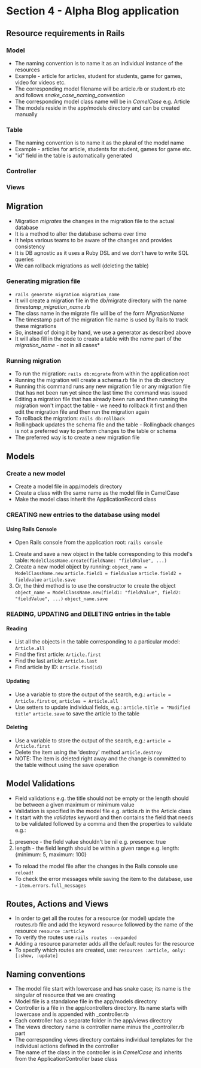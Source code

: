 # Section 4 - Alpha Blog application
## Resource requirements in Rails
### Model
- The naming convention is to name it as an individual instance of the resources 
- Example - article for articles, student for students, game for games, video for videos etc. 
- The corresponding model filename will be article.rb or student.rb etc and follows *snake_case_naming_convention*
- The corresponding model class name will be in *CamelCase* e.g. Article
- The models reside in the app/models directory and can be created manually

### Table 
- The naming convention is to name it as the plural of the model name
- Example - articles for article, students for student, games for game etc.
- "id" field in the table is automatically generated 

### Controller 


### Views

## Migration
- Migration *migrates* the changes in the migration file to the actual database
- It is a method to alter the database schema over time
- It helps various teams to be aware of the changes and provides consistency
- It is DB agnostic as it uses a Ruby DSL and we don't have to write SQL queries
- We can rollback migrations as well (deleting the table) 

### Generating migration file
- `rails generate migration migration_name`
- It will create a migration file in the db/migrate directory with the name *timestamp*\_*migration\_name*.rb
- The class name in the migrate file will be of the form *MigrationName*
- The timestamp part of the migration file name is used by Rails to track these migrations
- So, instead of doing it by hand, we use a generator as described above
- It will also fill in the code to create a table with the *name* part of the *migration\_name* - not in all cases\*

### Running migration
- To run the migration: `rails db:migrate` from within the application root
- Running the migration will create a schema.rb file in the db directory
- Running this command runs any new migration file or any migration file that has not been run yet since the last time the command was issued
- Editing a migration file that has already been run and then running the migration won't impact the table - we need to rollback it first and then edit the migration file and then run the migration again
- To rollback the migration: `rails db:rollback` 
- Rollingback updates the schema file and the table - Rollingback changes is not a preferred way to perform changes to the table or schema
- The preferred way is to create a new migration file

## Models
### Create a new model
- Create a model file in app/models directory
- Create a class with the same name as the model file in CamelCase
- Make the model class inherit the ApplicationRecord class
### CREATING new entries to the database using model
#### Using Rails Console
- Open Rails console from the application root: `rails console`
1. Create and save a new object in the table corresponding to this model's table: `ModelClassName.create(fieldName: "fieldValue", ...)`
2. Create a new model object by running:
`object_name = ModelClassName.new`
`article.field1 = fieldvalue`
`article.field2 = fieldvalue`
`article.save`
3. Or, the third method is to use the constructor to create the object
`object_name = ModelClassName.new(field1: "fieldValue", field2: "fieldValue", ...)`
`object_name.save`

### READING, UPDATING and DELETING entries in the table
#### Reading
- List all the objects in the table corresponding to a particular model: `Article.all`
- Find the first article: `Article.first`
- Find the last article: `Article.last`
- Find article by ID: `Article.find(id)`
#### Updating
- Use a variable to store the output of the search, e.g.:
`article = Article.first` or,
`articles = Article.all`
- Use setters to update individual fields, e.g.:
`article.title = "Modified title"`
`article.save` to save the article to the table
#### Deleting
- Use a variable to store the output of the search, e.g.:
`article = Article.first`
- Delete the item using the 'destroy' method
`article.destroy`
- NOTE: The item is deleted right away and the change is committed to the table without using the save operation

## Model Validations
- Field validations e.g. the title should not be empty or the length should be between a given maximum or minimum value
- Validation is specified in the model file e.g. article.rb in the Article class
- It start with the *validates* keyword and then contains the field that needs to be 
validated followed by a comma and then the properties to validate e.g.:
1. presence - the field value shouldn't be nil e.g. presence: true
2. length - the field length should be within a given range e.g. length: {minimum: 5, maximum: 100}
- To reload the model file after the changes in the Rails console use `reload!`
- To check the error messages while saving the item to the database, use - 
`item.errors.full_messages`

## Routes, Actions and Views
- In order to get all the routes for a resource (or model) update the 
routes.rb file and add the keyword `resource` followed by the name of the 
resource
`resource :article`
- To verify the routes use `rails routes --expanded`
- Adding a resource parameter adds all the default routes for the resource
- To specify which routes are created, use:
`resources :article, only: [:show, :update]`

## Naming conventions
- The model file start with lowercase and has snake case; its name is the singular of resource that we are creating
- Model file is a standalone file in the app/models directory
- Controller is a file in the app/controllers directory. Its name starts with 
lowercase and is appended with \_controller.rb
- Each controller has a separate folder in the app/views directory
- The views directory name is controller name minus the \_controller.rb part
- The corresponding views directory contains individual templates for the 
individual actions defined in the controller
- The name of the class in the controller is in *CamelCase* and inherits from the 
ApplicationController base class






















